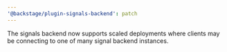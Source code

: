 ```yaml
---
'@backstage/plugin-signals-backend': patch
---
```


The signals backend now supports scaled deployments where clients may be connecting to one of many signal backend instances.
